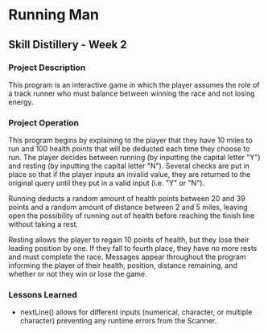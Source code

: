 # Running Man

## Skill Distillery - Week 2

### Project Description

This program is an interactive game in which the player assumes the role of a track runner who must balance between winning the race and not losing energy.

### Project Operation

This program begins by explaining to the player that they have 10 miles to run and 100 health points that will be deducted each time they choose to run. The player decides between running (by inputting the capital letter "Y") and resting (by inputting the capital letter "N"). Several checks are put in place so that if the player inputs an invalid value, they are returned to the original query until they put in a valid input (i.e. "Y" or "N").

Running deducts a random amount of health points between 20 and 39 points and a random amount of distance between 2 and 5 miles, leaving open the possibility of running out of health before reaching the finish line without taking a rest.

Resting allows the player to regain 10 points of health, but they lose their leading position by one. If they fall to fourth place, they have no more rests and must complete the race. Messages appear throughout the program informing the player of their health, position, distance remaining, and whether or not they win or lose the game.

### Lessons Learned

- nextLine() allows for different inputs (numerical, character, or multiple character) preventing any runtime errors from the Scanner.
